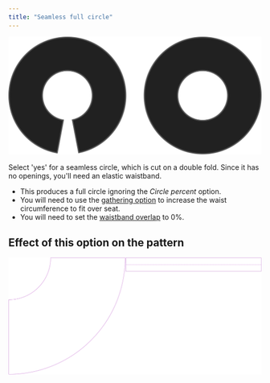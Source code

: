 ```yaml
---
title: "Seamless full circle"
---
```


![Seamless full circle](seamlessfullcircle.svg)

Select 'yes' for a seamless circle, which is cut on a double fold.
Since it has no openings, you'll need an elastic waistband.

<Note>

- This produces a full circle ignoring the _Circle percent_ option.
- You will need to use the [gathering option](sandy/options/gathering) to increase the waist circumference to fit over seat.
- You will need to set the [waistband overlap](sandy/options/waistbandoverlap) to 0%.

</Note>

## Effect of this option on the pattern

![This image shows the effect of this option by superimposing several variants that have a different value for this option](sandy_seamlessfullcircle_sample.svg "Effect of this option on the pattern")
